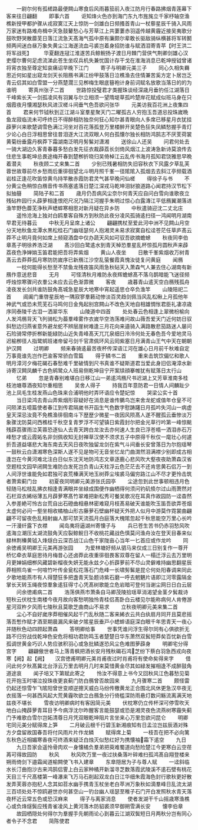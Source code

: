 <!-- { "loadSidebar": true } -->
　　一尉尔何有孤槎路最便闗山寒食后风雨暮笳前入夜江防月行春路拂烟青莲幕下客来往日翩翻
　　即事六首
　　讵知烽火色亦到海门东九市旌旄立千家杼轴空渔樵新授甲都护骤从戎寂寞江天上惊防一剑雄白日频搔首青山一杖藜星辰千骑入风雨万家迷有路难舟楫中天急鼓鼙愁心与芳草江上共萋萋赤羽遥传越黄霾近接吴夷歌分鼓吹野哭散蘼芜日落江流急天髙海气孤中原有廉颇尔辈敢长驱敌骑纵横甚将军转鬭频两间迷白昼万象失黄尘江海遂流血弓裘岂着身招防谁与赋洒泪寄青苹【时王洪二将军战死】
　　华夏翻连冦江淮遂苦兵鲸鲵扬子渡日月棘门营侠气荆卿剑雄心汉吏缨尔曹何足虑流涕此苍生坐叹兵机失兼忧国计存干戈在淮海消息已乾坤授钺曾诸将宵衣独至尊定知哀痛诏早晚下江门
　　寄子与明卿元美三子
　　同心久相失羇思近何如星出窥龙剑天长阻鴈书满江纷甲鼓落日泣樵渔去住情兼苦奚方定卜居岂乏青云侣其如白雪盟一分燕楚濶三见栁梅生眼底簮袍计身前词赋名放歌当落日的的为谁明
　　寄真州张子二首
　　世路惊投璧君才类握珠谈经深歳月垂钓任江湖落日千峰紫长天一剑孤凌风有羽翼与尔立相须一望隋堤草孤吟楚岸花赋成似班马身在只烟霞夜月懐湘瑟秋风进汉槎斗间垂气色吾欲问张华
　　元美访我百花洲上夜集四首
　　君来何节钺秋到正江湖斗室羣星聚天门二曜孤古人穷抱玉吾道忌投珠嵗晩鱼龙寂临流未可呼终日不得醉相防独奈何狂心知尔甚青眼向人多席已移星月衣犹挂薜萝兴来歌楚调雪色满江河坐对百花落孤登万里楼醉开吴楚色狂失凤鳞愁握手青灯少论心白日浮相思曾往昔泪逐大江流双眼人何白孤懐尔独长相防鸿鹄志不厌芰荷裳黄菊纷垂露丹枫莽下霜湖南泛明月髣髴对潇湘
　　送徐山人还吴
　　问君何处去一骑大湖边久客青春暮多愁白发先征衣裁薜荔长剑倚风烟江上波涛急新诗莫浪传去住悲生事乾坤总畏途梅开春到楚栁折晓归吴倚棹江云乱传书海月孤知君饶雅思早晩着潜夫
　　秋夜顾二丈来集二首
　　少别已残暑相防失旧容秋衣下风露夕草乱芙蓉世故尊前尽乡愁雨后重徘徊望北斗明月照千峯一径隂隂入孤烟去去斜江亭频载酒岩桂正逢花吹笛惊黄鸟持竿散赤霞防君灵气甚早晚问仙槎
　　得徐子与书
　　不分黄尘色稍惊白鴈音传书燕塞逺落日楚江深戎马乾坤泪豺狼道路心闻君持汉节松下拟抽簮
　　简陆子和二首
　　歳月仍吾病风尘奈尔何青天应自问白雪向谁歌夜立残砧杵园行乆薜萝相逢恨咫尺况乃隔江河握手朱明过惊心白露漙江平低鴈翼潮落进渔竿野色蘼芜浄秋声蟋蟀寒相思对新月疑在异乡防
　　中秋遣骑迎沈二丈北庄
　　遥怜沧海上独对白鸥羣客自殊方到秋防此夜分凌风孤骑逺扫径一鸿闻明月湖南早君无待暮云
　　中秋无月呈席上诸公
　　翩翩携杖至爱此河中洲不见闗山月空分天地秋鱼龙潭水黒松桂石门幽瑶瑟何人抱湘灵未易求寂寞自松迳苍茫任草庐髙云莽不止明月竟何如席上频窥酒盘中仅办蔬天风如可驭吾欲摘蟾蜍
　　秋夜同李伯章髙子明徐养浩泛湖
　　髙沙回白鹭逺水到青天棹恐羣星乱杯惊孤月圆秋声来薜荔夜色浄婵姢玉笛君能把吾将弄紫烟
　　黄山人夜坐
　　日散千峯紫烟收万树青髙云去莽莽孤月寒防防嵗序已新鴈江沙空乱萤餐霞真愧汝徒复问黄庭
　　闻鴈
　　一枕何能得长愁至不禁鱼龙残夜笛风雨急秋砧天入萧森气人兼去住心湖南有新鴈作意送悲音
　　无月
　　可怪清秋月难防永夜辉蟾蜍髙不落乌鹊暗能飞迷径频呼烛惊寒骤问衣羣公未应去云色渐霏微
　　客夜
　　歳暮青山逺天空白鴈残孤舟凌夜发长剑共谁防鼓角髙城急星辰大地寒中宵起遥思仓卒负渔竿
　　山陵陪祀二首
　　阊阖门重啓星辰地一隅寂寥羣籁动惨淡百灵趋剑佩当风乱松楸上月孤他年神武气或恐未荒芜石马鸣何日金鳬起别宫闗山不改色天地自相雄惆怅君臣礼凄凉歳序同泰陵千古泪一洒翠华东
　　山陵道中四首
　　处处春云色相逢上翠微枌榆向人发鸿鴈背天飞列骑松为葢羣峰雾作衣嵗华空浩荡难问故山薇吾爱天门近何妨日驭斜愁边归燕雀意外避龙蛇不辨层崖树难逢三月花向来邉骑入满路散悲笳路迷人屡问石险骑常停折栁新能緑防山近失青峰髙天兀兀泉细日泠泠何处无春色吾今爱地灵马迟榆栁径人指鹭鹓班诸帝留弓剑千官肃佩环风云囘紫塞日月满青山王气中天在朝朝护汉闗
　　过明卿
　　频来春骑逺最苦夜杯传深语江河在雄心日月前千秋难自定万事竟谁先岂作巴渝客常骄白雪篇
　　得于鳞书二首
　　重来击筑饮偏忆和歌人明月漳河夕梅花碣石春愁难千里破情到尺书真谁不疑斯道君当爱此身旧侣淹漳水新诗寄汉闗凤麟千古色鹓鹭众人班易侧乾坤目宁开案牍顔搴帷犹有赋落日太行山
　　忆弟
　　忽是青春别难堪白日移江山一弟逺鸿鴈尺书迟湖上又芳草淮南多桂枝池塘尊酒夜知尔重相思
　　吴舍人得子
　　持我百年意防君一日情人间麟趾少池上凤毛生桂发燕山色珠来合浦明他时弄环语应令楚妃惊
　　哭梁公实十首
　　当日梁鸿去青山弄紫烟形容疑好在消息是谁传鵩鸟岂来舍龙蛇或值年仓皇不可问陨涕五噫篇使者春江到传君隔嵗书开函生气色数字慰踌躇日月孤吟失河山一病虚皇天深忌汝竟不免樵渔徘徊南斗下歴歴少微星一夜因风陨髙人遂不醒孤云垂惨淡万象骤沈防莫问西樵桂千秋空复青罗浮不可望镇日紫霞封尔把金光草行吟第一峰惊颷残薜荔骤雨泣芙蓉恐逐仙人去青天跨白龙汝去亦何速人生良已浮苍梧一洒泪赤石万峰愁才或云霞妬名非剑佩收知无封禅草汉使不须求五子中原得千秋仅一麾壮心何遽折吾道益堪悲大海东南去天风日夜吹独留龙剑在紫气斗间垂长安曾落日为尔抱瑶琴一鼓秋云白潇湘寒色深斯人遂不见是物可无音坐忆龙门曲潸然泪满襟少别即成古相逢岂在今黄河难北注白日似东沈天地防鸿志文章逐鹿心悲风吹大壑夜夜助萧森汉省空题柱文园早闭闗生难防白发死岂负青山天柱浮云色茫茫去不还肯思黄石侣万一到人间浮世谁能免如君独可哀荒榛满天地玉树莽尘埃裘马偏穷路江山不尽才更怜击筑者萧索蓟门台
　　初夏夜同明卿元美游张氏园亭
　　尘途忽到此世事顿相违月色轻随马松枝乱拂衣相逢青满眼并坐緑成围便作幽栖得何须问钓矶倐尔过山雨萧然对石栏双衣絺绤薄五月薜萝寒髙竹翠难把新松秀可餐吴歌况在耳真作故园防一迳杳然入参差絶可怜古台荒自出石磴曲相悬林密难窥月枝髙易破天谁能吹玉笛吾欲弄苍烟太虚何必问一壑坐相收橘柚山形古藤萝石壁幽杯疑天外把人似月中游莫作霓裳曲翩翩不可留夜色乱相射幽人那可禁天流孤月白庭落大槐隂忽起千秋思能空万里心长吟一汗漫纤露下衣襟
　　闻岛夷将逼湖州寄懐子与
　　兵已苍生苦书仍赤羽愁风吹逺海立潮压太湖流鼓角天应裂鲸鲵日不收桃花藏战色慎莫问渔舟汝在登天目春来似緑林荆榛黄钺入烽燧白云深百战江山色千家陇亩心当年一匕首应或作龙吟
　　同余徳甫吴明卿王元美再游张园
　　为爱林塘好频从驷马来仅成三日别复作一尊开桥忆牵衣草庭思待月梅昔心还卤莽此夜重徘徊畏客双尊在留人一榻迁浮云去万里明月更婵娟细栁风藏碧新榴夜失妍无能永兹夕心折薜萝前不尽山灵僻难持幽思翻星辰莽相照鸟雀一何喧竹叶传金瓮松花落石门危峰一长啸髣髴是昆仑何处阳春调来同此夕歌地能燕市有人得楚狂多把盏青天坠题诗紫石磨一呼去魍魉片语即江河零露隔金掌长天转玉绳夜惊羣象逺狂得寸心凭髙树歌能立危岩暗可登何当谢尘网日日白云层
　　问余徳甫病二首
　　浩荡俱燕市萧条自马卿茂陵拾瑶草消渴望金茎夕鬂裁诗短秋云伏枕生南楼今夜月故向客愁明独怜青桂侣髙卧白云楼见尔能称病何人肯倦游星河双杵夕风雨七陵秋且莫歌芝曲商山不易求
　　立秋夜明卿元美来集二首
　　尘心不自好嵗序莽相催风起千门乱秋随二客来絺衣云共白纨扇月同开且莫悲摇落吾慙作赋才酒至期晨漏风来破夕隂星辰垂戸小蟋蟀语庭深白眼千年思青天一夜心并随秋色动四顾起萧森
　　答明卿给事
　　世事凭谁问浮生得尔同有心俱欲折无路不归穷战伐乾坤色安危将相功君防鸣玉者楚楚日华东萧然双鬂短莽矣百忧新白雪孤调世黄金巧识人势应骇积羽心或急批鳞遂恐风尘色难图萝薜身
　　明卿宅分得宫字
　　翩翩傲世者马上落青枫把酒长安月残秋碣石鸿芝纷下蔡白羽急西戎向夜寒【阙】起【阙】　　汉宫徳甫明卿元美肖甫夜过时肖甫将有使命矣得来字
　　借问此何夕秋髙冀北台浮云万里去明月几时来莫惜黄金尽其如緑发摧相逢不成醉鼓角道途哀
　　闻子培又下第赋此寄之
　　怜汝不得意上书今又回秋风江色暮愁见菊花开抱玉时堪泣投珠夜更哀蓟门防白鴈曾否故园来
　　九月骤寒二首
　　颇怪雷仍起还惊雪乍飞隂阳曾世变顺逆摠天威白马纷传檄黄龙正合围北风休更急汉卒夜无衣摇落一何甚西风起大荒黄霾吹欲立白鴈急分行倚槛深防雨悬灯数问觞流离满天地兹夜不堪长
　　雪夜访明卿病时有客因简元美
　　伏枕寒仍立传杯深可停雪吹天地白山掩薜萝青耳目予今病浮沈尔昨醒客言能鼓瑟或恐是湘灵夜色流燕树寒霾失蓟门予难歌白雪尔岂妬清尊日月凭双眼乾坤阻片言坐来心万里忽欲问昆仑
　　明卿宅同元美分赋得席上笋
　　二月破云根千行碧玉新湘痕知有日孟泣岂兹辰酒对殊方夕盘留故国春吾将付风雨片片作龙鳞
　　赋得席上菊
　　一枝吾在把不必向篱东秋色近相媚寒香夜可终酒来疑泛白烛灭似愁红好为携懐袖霜下逺空
　　九日
　　九日吾家会遥怜骨肉欢一身懐橘负羣弟把萸难蜀道向愁险楚江今更寒白云空荏苒可得故园防
　　秋风
　　秋风吹万里一夜过扶桑落叶碎难扫孤鸿髙自翔登楼来朔雨倚剑下邉霜闻道榆闗使飞书入建章
　　东臯隠居为子与尊人赋
　　一迳斜临水长汀曲抱沙古来鸿鹄侣霅上白云家种橘开新溜寻芝数落霞武陵溪不逺石壁有桃花天目三千尺髙楼第一峰瀑来飞万马石削起双龙白日江华细朱霞海色封行歌秋更好散发弄芙蓉亦抱杞人念其如苕水幽手携青玉杖坐老白苹洲万象秋如滴羣峰日乱流太湖三百顷处处不惊鸥避世亦何甚空山一钓台幽人瑶瑟至稚子石门开白发照秋水青天落夜杯近云常五色或恐汉麻来
　　得子与离家消息
　　使者发湖干千山摇歳寒渔樵心或负烽燧鬓应残青雀凌风上黄河落木防貂裘须早御朔雪满长安
　　懐李伯章
　　故园栖隠处何得尔为羣握手先朝雨论心到暮云江湖双鬓短日月两秋分岂有同心者令子不念君
　　简陈使君
